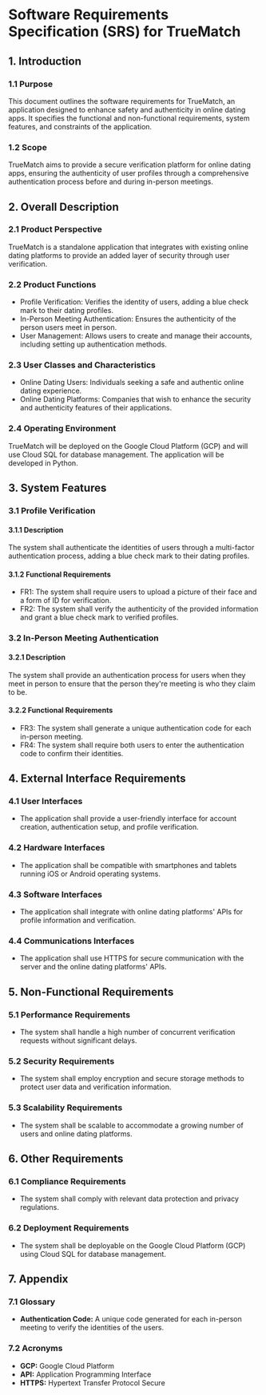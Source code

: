 # Software Requirements Specification (SRS) for TrueMatch

## 1. Introduction

### 1.1 Purpose
This document outlines the software requirements for TrueMatch, an application designed to enhance safety and authenticity in online dating apps. It specifies the functional and non-functional requirements, system features, and constraints of the application.

### 1.2 Scope
TrueMatch aims to provide a secure verification platform for online dating apps, ensuring the authenticity of user profiles through a comprehensive authentication process before and during in-person meetings.

## 2. Overall Description

### 2.1 Product Perspective
TrueMatch is a standalone application that integrates with existing online dating platforms to provide an added layer of security through user verification.

### 2.2 Product Functions
- Profile Verification: Verifies the identity of users, adding a blue check mark to their dating profiles.
- In-Person Meeting Authentication: Ensures the authenticity of the person users meet in person.
- User Management: Allows users to create and manage their accounts, including setting up authentication methods.

### 2.3 User Classes and Characteristics
- Online Dating Users: Individuals seeking a safe and authentic online dating experience.
- Online Dating Platforms: Companies that wish to enhance the security and authenticity features of their applications.

### 2.4 Operating Environment
TrueMatch will be deployed on the Google Cloud Platform (GCP) and will use Cloud SQL for database management. The application will be developed in Python.

## 3. System Features

### 3.1 Profile Verification
#### 3.1.1 Description
The system shall authenticate the identities of users through a multi-factor authentication process, adding a blue check mark to their dating profiles.
#### 3.1.2 Functional Requirements
- FR1: The system shall require users to upload a picture of their face and a form of ID for verification.
- FR2: The system shall verify the authenticity of the provided information and grant a blue check mark to verified profiles.

### 3.2 In-Person Meeting Authentication
#### 3.2.1 Description
The system shall provide an authentication process for users when they meet in person to ensure that the person they're meeting is who they claim to be.
#### 3.2.2 Functional Requirements
- FR3: The system shall generate a unique authentication code for each in-person meeting.
- FR4: The system shall require both users to enter the authentication code to confirm their identities.

## 4. External Interface Requirements

### 4.1 User Interfaces
- The application shall provide a user-friendly interface for account creation, authentication setup, and profile verification.

### 4.2 Hardware Interfaces
- The application shall be compatible with smartphones and tablets running iOS or Android operating systems.

### 4.3 Software Interfaces
- The application shall integrate with online dating platforms' APIs for profile information and verification.

### 4.4 Communications Interfaces
- The application shall use HTTPS for secure communication with the server and the online dating platforms' APIs.

## 5. Non-Functional Requirements

### 5.1 Performance Requirements
- The system shall handle a high number of concurrent verification requests without significant delays.

### 5.2 Security Requirements
- The system shall employ encryption and secure storage methods to protect user data and verification information.

### 5.3 Scalability Requirements
- The system shall be scalable to accommodate a growing number of users and online dating platforms.

## 6. Other Requirements

### 6.1 Compliance Requirements
- The system shall comply with relevant data protection and privacy regulations.

### 6.2 Deployment Requirements
- The system shall be deployable on the Google Cloud Platform (GCP) using Cloud SQL for database management.

## 7. Appendix

### 7.1 Glossary
- **Authentication Code:** A unique code generated for each in-person meeting to verify the identities of the users.

### 7.2 Acronyms
- **GCP:** Google Cloud Platform
- **API:** Application Programming Interface
- **HTTPS:** Hypertext Transfer Protocol Secure

